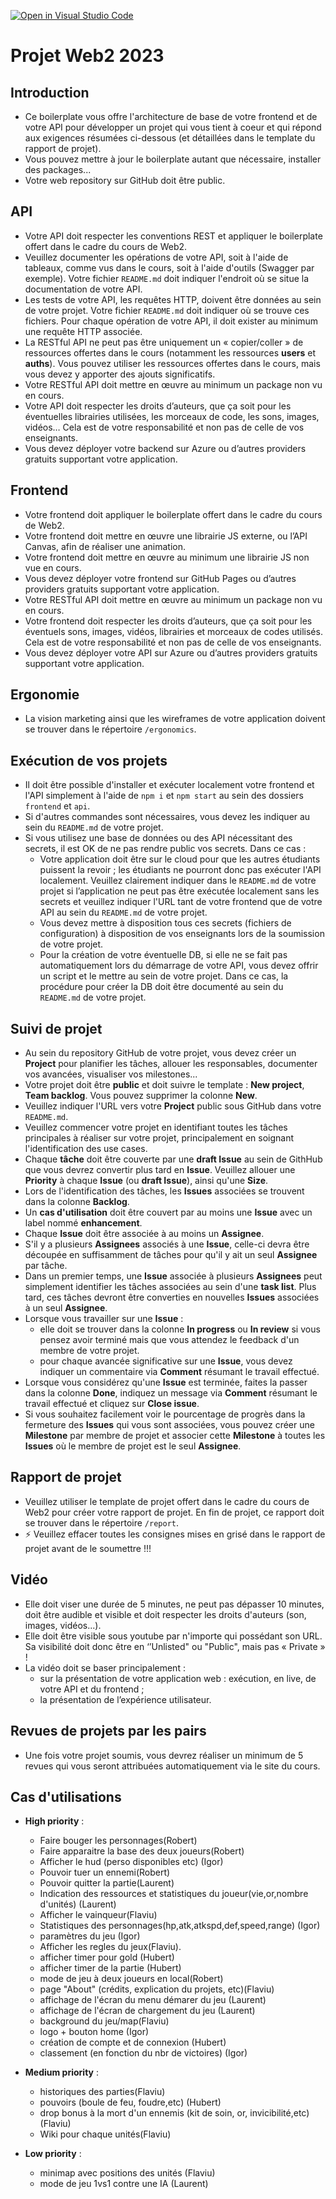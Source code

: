 [![Open in Visual Studio Code](https://classroom.github.com/assets/open-in-vscode-718a45dd9cf7e7f842a935f5ebbe5719a5e09af4491e668f4dbf3b35d5cca122.svg)](https://classroom.github.com/online_ide?assignment_repo_id=12388778&assignment_repo_type=AssignmentRepo)
# Projet Web2 2023
## Introduction
- Ce boilerplate vous offre l'architecture de base de votre frontend et de votre API pour développer un projet qui vous tient à coeur et qui répond aux exigences résumées ci-dessous (et détaillées dans le template du rapport de projet). 
- Vous pouvez mettre à jour le boilerplate autant que nécessaire, installer des packages...
- Votre web repository sur GitHub doit être public.

## API
- Votre API doit respecter les conventions REST et appliquer le boilerplate offert dans le cadre du cours de Web2.
- Veuillez documenter les opérations de votre API, soit à l'aide de tableaux, comme vus dans le cours, soit à l'aide d'outils (Swagger par exemple). Votre fichier `README.md` doit indiquer l'endroit où se situe la documentation de votre API.
- Les tests de votre API, les requêtes HTTP, doivent être données au sein de votre projet. Votre fichier `README.md` doit indiquer où se trouve ces fichiers. Pour chaque opération de votre API, il doit exister au minimum une requête HTTP associée.
- La RESTful API ne peut pas être uniquement un « copier/coller » de ressources offertes dans le cours (notamment les ressources **users** et **auths**). Vous pouvez utiliser les ressources offertes dans le cours, mais vous devez y apporter des ajouts significatifs.
- Votre RESTful API doit mettre en œuvre au minimum un package non vu en cours.
- Votre API doit respecter les droits d’auteurs, que ça soit pour les éventuelles librairies utilisées, les morceaux de code, les sons, images, vidéos… Cela est de votre responsabilité et non pas de celle de vos enseignants.
- Vous devez déployer votre backend sur Azure ou d’autres providers gratuits supportant votre application.

## Frontend
- Votre frontend doit appliquer le boilerplate offert dans le cadre du cours de Web2.
- Votre frontend doit mettre en œuvre une librairie JS externe, ou l’API Canvas, afin de réaliser une animation.
- Votre frontend doit mettre en œuvre au minimum une librairie JS non vue en cours.
- Vous devez déployer votre frontend sur GitHub Pages ou d’autres providers gratuits supportant votre application.
- Votre RESTful API doit mettre en œuvre au minimum un package non vu en cours.
- Votre frontend doit respecter les droits d’auteurs, que ça soit pour les éventuels sons, images, vidéos, librairies et morceaux de codes utilisés. Cela est de votre responsabilité et non pas de celle de vos enseignants.
- Vous devez déployer votre API sur Azure ou d’autres providers gratuits supportant votre application.

## Ergonomie
- La vision marketing ainsi que les wireframes de votre application doivent se trouver dans le répertoire `/ergonomics`.

## Exécution de vos projets
- Il doit être possible d'installer et exécuter localement votre frontend et l'API simplement à l'aide de `npm i` et `npm start` au sein des dossiers `frontend` et `api`. 
- Si d'autres commandes sont nécessaires, vous devez les indiquer au sein du `README.md` de votre projet.
- Si vous utilisez une base de données ou des API nécessitant des secrets, il est OK de ne pas rendre public vos secrets. Dans ce cas :
    - Votre application doit être sur le cloud pour que les autres étudiants puissent la revoir ; les étudiants ne pourront donc pas exécuter l'API localement. Veuillez clairement indiquer dans le `README.md` de votre projet si l’application ne peut pas être exécutée localement sans les secrets et veuillez indiquer l'URL tant de votre frontend que de votre API au sein du `README.md` de votre projet.
    - Vous devez mettre à disposition tous ces secrets (fichiers de configuration) à disposition de vos enseignants lors de la soumission de votre projet.
    - Pour la création de votre éventuelle DB, si elle ne se fait pas automatiquement lors du démarrage de votre API, vous devez offrir un script et le mettre au sein de votre projet. Dans ce cas, la procédure pour créer la DB doit être documenté au sein du `README.md` de votre projet.

## Suivi de projet
- Au sein du repository GitHub de votre projet, vous devez créer un **Project** pour planifier les tâches, allouer les responsables, documenter vos avancées, visualiser vos milestones...
- Votre projet doit être **public** et doit suivre le template : **New project**, **Team backlog**. Vous pouvez supprimer la colonne **New**.
- Veuillez indiquer l'URL vers votre **Project** public sous GitHub dans votre `README.md`.
- Veuillez commencer votre projet en identifiant toutes les tâches principales à réaliser sur votre projet, principalement en soignant l'identification des use cases. 
- Chaque **tâche** doit être couverte par une **draft Issue** au sein de GithHub que vous devrez convertir plus tard en **Issue**. Veuillez allouer une **Priority** à chaque **Issue** (ou **draft Issue**), ainsi qu'une **Size**. 
- Lors de l'identification des tâches, les **Issues** associées se trouvent dans la colonne **Backlog**.
- Un **cas d'utilisation** doit être couvert par au moins une **Issue** avec un label nommé **enhancement**.
- Chaque **Issue** doit être associée à au moins un **Assignee**.
- S'il y a plusieurs **Assignees** associés à une **Issue**, celle-ci devra être découpée en suffisamment de tâches pour qu'il y ait un seul **Assignee** par tâche.
- Dans un premier temps, une **Issue** associée à plusieurs **Assignees** peut simplement identifier les tâches associées au sein d'une **task list**. Plus tard, ces tâches devront être converties en nouvelles **Issues** associées à un seul **Assignee**.
- Lorsque vous travailler sur une **Issue** :
    - elle doit se trouver dans la colonne **In progress** ou **In review** si vous pensez avoir terminé mais que vous attendez le feedback d'un membre de votre projet.
    - pour chaque avancée significative sur une **Issue**, vous devez indiquer un commentaire via **Comment** résumant le travail effectué.
- Lorsque vous considérez qu'une **Issue** est terminée, faites la passer dans la colonne **Done**, indiquez un message via **Comment** résumant le travail effectué et cliquez sur **Close issue**.
- Si vous souhaitez facilement voir le pourcentage de progrès dans la fermeture des **Issues** qui vous sont associées, vous pouvez créer une **Milestone** par membre de projet et associer cette **Milestone** à toutes les **Issues** où le membre de projet est le seul **Assignee**.

## Rapport de projet
- Veuillez utiliser le template de projet offert dans le cadre du cours de Web2 pour créer votre rapport de projet. En fin de projet, ce rapport doit se trouver dans le répertoire `/report`.
- ⚡ Veuillez effacer toutes les consignes mises en grisé dans le rapport de projet avant de le soumettre !!!

## Vidéo
- Elle doit viser une durée de 5 minutes, ne peut pas dépasser 10 minutes, doit être audible et visible et doit respecter les droits d'auteurs (son, images, vidéos...).
- Elle doit être visible sous youtube par n'importe qui possédant son URL. Sa visibilité doit donc être en ‘’Unlisted" ou "Public", mais pas « Private » !
- La vidéo doit se baser principalement :
    - sur la présentation de votre application web : exécution, en live, de votre API et du frontend ;
    - la présentation de l’expérience utilisateur.

## Revues de projets par les pairs
- Une fois votre projet soumis, vous devrez réaliser un minimum de 5 revues qui vous seront attribuées automatiquement via le site du cours.

## Cas d'utilisations 
- **High priority** :
    - Faire bouger les personnages(Robert)
    - Faire apparaitre la base des deux joueurs(Robert)
    - Afficher le hud (perso disponibles etc) (Igor)
    - Pouvoir tuer un ennemi(Robert)
    - Pouvoir quitter la partie(Laurent)
    - Indication des ressources et statistiques du joueur(vie,or,nombre d'unités) (Laurent)
    - Afficher le vainqueur(Flaviu)
    - Statistiques des personnages(hp,atk,atkspd,def,speed,range) (Igor)
    - paramètres du jeu (Igor)
    - Afficher les regles du jeux(Flaviu).
    - afficher timer pour gold (Hubert)
    - afficher timer de la partie (Hubert)
    - mode de jeu à deux joueurs en local(Robert)
    - page "About" (crédits, explication du projets, etc)(Flaviu)
    - affichage de l'écran du menu démarer du jeu (Laurent)
    - affichage de l'écran de chargement du jeu (Laurent)
    - background du jeu/map(Flaviu)
    - logo + bouton home (Igor)
    - création de compte et de connexion (Hubert)
    - classement (en fonction du nbr de victoires) (Igor)
- **Medium priority** :
    - historiques des parties(Flaviu)
    - pouvoirs (boule de feu, foudre,etc) (Hubert)
    - drop bonus à la mort d'un ennemis (kit de soin, or, invicibilité,etc) (Flaviu)
    - Wiki pour chaque unités(Flaviu)
    
- **Low priority** :
    - minimap avec positions des unités (Flaviu)
    - mode de jeu 1vs1 contre une IA (Laurent)